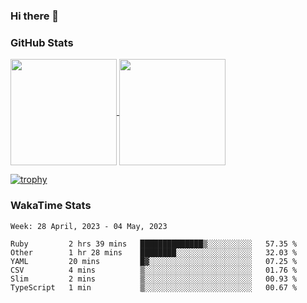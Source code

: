 ### Hi there 👋

### GitHub Stats

<a href="https://github.com/anuraghazra/github-readme-stats">
  <img align="center" height="170px" src="https://github-readme-stats.vercel.app/api/top-langs/?username=tksfjt1024&layout=compact&count_private=true&show_icons=true&show_icons=true&theme=graywhite" />
</a>
<a href="https://github.com/anuraghazra/github-readme-stats">
  <img align="center" height="170px" src="https://github-readme-stats.vercel.app/api?username=tksfjt1024&count_private=true&show_icons=true&show_icons=true&theme=graywhite" />
</a>

[![trophy](https://github-profile-trophy.vercel.app/?username=tksfjt1024)](https://github.com/ryo-ma/github-profile-trophy)

### WakaTime Stats

<!--START_SECTION:waka-->
```text
Week: 28 April, 2023 - 04 May, 2023

Ruby         2 hrs 39 mins   ██████████████▒░░░░░░░░░░   57.35 % 
Other        1 hr 28 mins    ████████░░░░░░░░░░░░░░░░░   32.03 % 
YAML         20 mins         █▓░░░░░░░░░░░░░░░░░░░░░░░   07.25 % 
CSV          4 mins          ▒░░░░░░░░░░░░░░░░░░░░░░░░   01.76 % 
Slim         2 mins          ▒░░░░░░░░░░░░░░░░░░░░░░░░   00.93 % 
TypeScript   1 min           ▒░░░░░░░░░░░░░░░░░░░░░░░░   00.67 % 
```
<!--END_SECTION:waka-->
